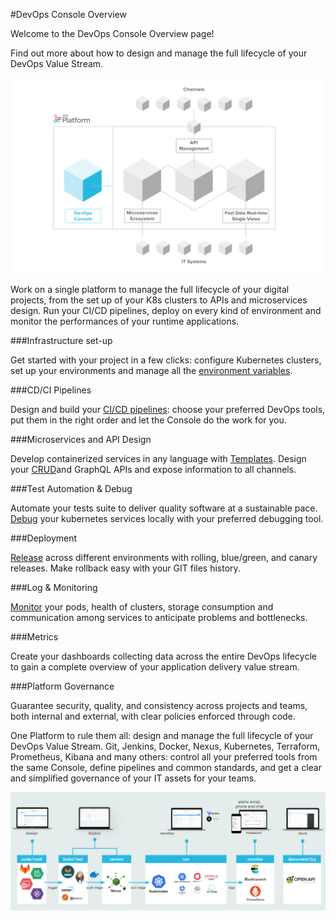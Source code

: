 #DevOps Console Overview

Welcome to the DevOps Console Overview page!

Find out more about how to design and manage the full lifecycle of your DevOps Value Stream.


![image alt text](img/devops_console.png)

Work on a single platform to manage the full lifecycle of your digital projects, from the set up of your K8s clusters to APIs and
microservices design. Run your CI/CD pipelines, deploy on every kind of environment and monitor the performances of your
runtime applications.


###Infrastructure set-up

Get started with your project in a few clicks: configure Kubernetes clusters, set up your environments and manage all the [environment variables](https://docs.mia-platform.eu/development_suite/overview-dev-suite/).

###CD/CI Pipelines

Design and build your [CI/CD pipelines](https://docs.mia-platform.eu/development_suite/deploy/deploy/): choose your preferred DevOps tools, put them in the right order and let the Console do the work for you.

###Microservices and API Design

Develop containerized services in any language with [Templates](https://docs.mia-platform.eu/runtime_suite/overview-runtime-suite/#microservices-marketplace). Design your [CRUD](https://docs.mia-platform.eu/development_suite/api-console/api-design/crud_advanced/)and GraphQL APIs and expose information to all channels.

###Test Automation & Debug

Automate your tests suite to deliver quality software at a sustainable pace. [Debug](https://docs.mia-platform.eu/development_suite/debugging/telepresence/) your kubernetes services locally with your preferred debugging tool.

###Deployment

[Release](https://docs.mia-platform.eu/development_suite/deploy/deploy/#deploy-details-page) across different environments with rolling, blue/green, and canary releases. Make rollback easy with your GIT files history.

###Log & Monitoring

[Monitor](https://docs.mia-platform.eu/development_suite/monitoring/monitoring/) your pods, health of clusters, storage consumption and communication among services to anticipate problems and bottlenecks.

###Metrics

Create your dashboards collecting data across the entire DevOps lifecycle to gain a complete overview of your application delivery value stream.

###Platform Governance

Guarantee security, quality, and consistency across projects and teams, both internal and external, with clear policies enforced through code.


One Platform to rule them all: design and manage the full lifecycle of your DevOps Value Stream.
Git, Jenkins, Docker, Nexus, Kubernetes, Terraform, Prometheus, Kibana and many others: control all your preferred tools from the same Console, define pipelines and common standards, and get a clear and simplified governance of your IT assets for your teams.


![image alt text](img/valuestream.png)
